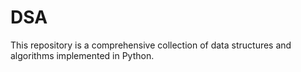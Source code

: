 # DSA
This repository is a comprehensive collection of data structures and algorithms implemented in Python.
